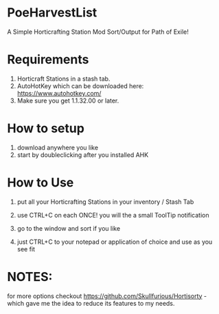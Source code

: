 # PoeHarvestList
A Simple Horticrafting Station Mod Sort/Output for Path of Exile! 

# Requirements

1. Horticraft Stations in a stash tab.
2. AutoHotKey which can be downloaded here: https://www.autohotkey.com/
3. Make sure you get 1.1.32.00 or later.

# How to setup

1) download anywhere you like
2) start by doubleclicking after you installed AHK

# How to Use

1) put all your Horticrafting Stations in your inventory / Stash Tab

2) use CTRL+C on each ONCE! you will the a small ToolTip notification

3) go to the window and sort if you like

4) just CTRL+C to your notepad or application of choice and use as you see fit


# NOTES:

for more options checkout https://github.com/Skullfurious/Hortisorty - which gave me the idea to reduce its features to my needs.
